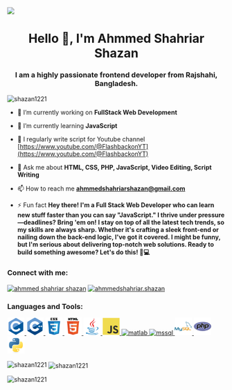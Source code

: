 <img align="center" width="800" src="https://https://i.pinimg.com/originals/b2/83/11/b2831136a1912c98b1cad1b4eb9ab112.gif">

<h1 align="center">Hello 👋, I'm Ahmmed Shahriar Shazan</h1>
<h3 align="center">I am a highly passionate frontend developer from Rajshahi, Bangladesh.</h3>

<p align="left"> <img src="https://komarev.com/ghpvc/?username=shazan1221&label=Profile%20views&color=0e75b6&style=flat" alt="shazan1221" /> </p>

- 🔭 I’m currently working on **FullStack Web Development**

- 🌱 I’m currently learning **JavaScript**

- 📝 I regularly write script for Youtube channel [https://www.youtube.com/@FlashbackonYT](https://www.youtube.com/@FlashbackonYT)

- 💬 Ask me about **HTML, CSS, PHP, JavaScript, Video Editing, Script Writing**

- 📫 How to reach me **ahmmedshahriarshazan@gmail.com**

- ⚡ Fun fact **Hey there! I'm a Full Stack Web Developer who can learn new stuff faster than you can say "JavaScript." I thrive under pressure—deadlines? Bring 'em on! I stay on top of all the latest tech trends, so my skills are always sharp. Whether it's crafting a sleek front-end or nailing down the back-end logic, I've got it covered. I might be funny, but I'm serious about delivering top-notch web solutions. Ready to build something awesome? Let's do this! :rocket::computer:**

<h3 align="left">Connect with me:</h3>
<p align="left">
<a href="https://linkedin.com/in/ahmmed shahriar shazan" target="blank"><img align="center" src="https://raw.githubusercontent.com/rahuldkjain/github-profile-readme-generator/master/src/images/icons/Social/linked-in-alt.svg" alt="ahmmed shahriar shazan" height="30" width="40" /></a>
<a href="https://fb.com/ahmmedshahriar.shazan" target="blank"><img align="center" src="https://raw.githubusercontent.com/rahuldkjain/github-profile-readme-generator/master/src/images/icons/Social/facebook.svg" alt="ahmmedshahriar.shazan" height="30" width="40" /></a>
</p>

<h3 align="left">Languages and Tools:</h3>
<p align="left"> <a href="https://www.cprogramming.com/" target="_blank" rel="noreferrer"> <img src="https://raw.githubusercontent.com/devicons/devicon/master/icons/c/c-original.svg" alt="c" width="40" height="40"/> </a> <a href="https://www.w3schools.com/cpp/" target="_blank" rel="noreferrer"> <img src="https://raw.githubusercontent.com/devicons/devicon/master/icons/cplusplus/cplusplus-original.svg" alt="cplusplus" width="40" height="40"/> </a> <a href="https://www.w3schools.com/css/" target="_blank" rel="noreferrer"> <img src="https://raw.githubusercontent.com/devicons/devicon/master/icons/css3/css3-original-wordmark.svg" alt="css3" width="40" height="40"/> </a> <a href="https://www.w3.org/html/" target="_blank" rel="noreferrer"> <img src="https://raw.githubusercontent.com/devicons/devicon/master/icons/html5/html5-original-wordmark.svg" alt="html5" width="40" height="40"/> </a> <a href="https://www.java.com" target="_blank" rel="noreferrer"> <img src="https://raw.githubusercontent.com/devicons/devicon/master/icons/java/java-original.svg" alt="java" width="40" height="40"/> </a> <a href="https://developer.mozilla.org/en-US/docs/Web/JavaScript" target="_blank" rel="noreferrer"> <img src="https://raw.githubusercontent.com/devicons/devicon/master/icons/javascript/javascript-original.svg" alt="javascript" width="40" height="40"/> </a> <a href="https://www.mathworks.com/" target="_blank" rel="noreferrer"> <img src="https://upload.wikimedia.org/wikipedia/commons/2/21/Matlab_Logo.png" alt="matlab" width="40" height="40"/> </a> <a href="https://www.microsoft.com/en-us/sql-server" target="_blank" rel="noreferrer"> <img src="https://www.svgrepo.com/show/303229/microsoft-sql-server-logo.svg" alt="mssql" width="40" height="40"/> </a> <a href="https://www.mysql.com/" target="_blank" rel="noreferrer"> <img src="https://raw.githubusercontent.com/devicons/devicon/master/icons/mysql/mysql-original-wordmark.svg" alt="mysql" width="40" height="40"/> </a> <a href="https://www.php.net" target="_blank" rel="noreferrer"> <img src="https://raw.githubusercontent.com/devicons/devicon/master/icons/php/php-original.svg" alt="php" width="40" height="40"/> </a> <a href="https://www.python.org" target="_blank" rel="noreferrer"> <img src="https://raw.githubusercontent.com/devicons/devicon/master/icons/python/python-original.svg" alt="python" width="40" height="40"/> </a> </p>

<p><img align="left" src="https://github-readme-stats.vercel.app/api/top-langs?username=shazan1221&show_icons=true&locale=en&layout=compact" alt="shazan1221" /></p>

<p>&nbsp;<img align="center" src="https://github-readme-stats.vercel.app/api?username=shazan1221&show_icons=true&locale=en" alt="shazan1221" /></p>

<p><img align="center" src="https://github-readme-streak-stats.herokuapp.com/?user=shazan1221&" alt="shazan1221" /></p>
